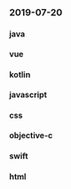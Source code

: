### 2019-07-20

#### java

#### vue

#### kotlin

#### javascript

#### css

#### objective-c

#### swift

#### html
